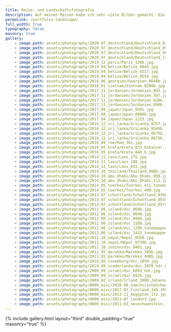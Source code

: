 ```yaml
---
title: Reise- und Landschaftsfotografie
description: Auf meinen Reisen habe ich sehr viele Bilder gemacht. Die meiner Meinung nach besten, findest du hier.
permalink: /portfolio-landscape/
full_width: true
typography: false
masonry: true
gallery:
    - image_path: assets/photography/2020_07_deutschland/Deutschland_0319.jpg
    - image_path: assets/photography/2020_07_deutschland/Deutschland_0535.jpg
    - image_path: assets/photography/2020_07_deutschland/Deutschland_0697.jpg
    - image_path: assets/photography/2020_07_deutschland/Deutschland_1127.jpg
    - image_path: assets/photography/2019_12_paris/Paris_126b.jpg
    - image_path: assets/photography/2019_04_belize/Belize_0045.jpg
    - image_path: assets/photography/2019_04_belize/Belize_0317.jpg
    - image_path: assets/photography/2019_04_belize/Belize_0554.jpg
    - image_path: assets/photography/2018_06_georgien/Georgien_0648b.jpg
    - image_path: assets/photography/2018_01_vietnam/Vietnam_0200b.jpg
    - image_path: assets/photography/2017_11_jordanien/Jordanien_092.jpg
    - image_path: assets/photography/2017_11_jordanien/Jordanien_307.jpg
    - image_path: assets/photography/2017_11_jordanien/Jordanien_628b.jpg
    - image_path: assets/photography/2017_11_jordanien/Jordanien_696b.jpg
    - image_path: assets/photography/2017_04_japan/Japan_0501.jpg
    - image_path: assets/photography/2017_04_japan/Japan_0808b.jpg
    - image_path: assets/photography/2017_04_japan/Japan_1225.jpg
    - image_path: assets/photography/2016_12_sri_lanka/SriLanka_0257.jpg
    - image_path: assets/photography/2016_12_sri_lanka/SriLanka_0549b.jpg
    - image_path: assets/photography/2016_12_sri_lanka/SriLanka_0575b.jpg
    - image_path: assets/photography/2016_12_sri_lanka/SriLanka_0675b.jpg
    - image_path: assets/photography/2016_09_rom/Rom_361.jpg
    - image_path: assets/photography/2016_05_kreta/Kreta_833_Enhancer.jpg
    - image_path: assets/photography/2016_05_kreta/Kreta_848_b.jpg
    - image_path: assets/photography/2014_11_laos/Laos_175.jpg
    - image_path: assets/photography/2014_11_laos/Laos_188.jpg
    - image_path: assets/photography/2014_11_laos/Laos_643.jpg
    - image_path: assets/photography/2014_10_thailand/Thailand_0886.jpg
    - image_path: assets/photography/2014_10_abu_dhabi/Abu_Dhabi_050.jpg
    - image_path: assets/photography/2014_10_abu_dhabi/Abu_Dhabi_111.jpg
    - image_path: assets/photography/2014_05_tuerkei/Tuerkei_411_tonemapped.jpg
    - image_path: assets/photography/2014_05_tuerkei/Tuerkei_498.jpg
    - image_path: assets/photography/2013_07_schottland/Schottland_0398.jpg
    - image_path: assets/photography/2013_07_schottland/Schottland_0555.jpg
    - image_path: assets/photography/2013_07_schottland/Schottland_0574.jpg
    - image_path: assets/photography/2012_06_island/dsc_0686.jpg
    - image_path: assets/photography/2012_06_island/dsc_0848.jpg
    - image_path: assets/photography/2012_06_island/dsc_0940.jpg
    - image_path: assets/photography/2012_06_island/dsc_1188.jpg
    - image_path: assets/photography/2012_06_island/dsc_1298_tonemapped.jpg
    - image_path: assets/photography/2012_06_island/dsc_1432_tonemapped.jpg
    - image_path: assets/photography/2011_10_nepal/Nepal_0568.jpg
    - image_path: assets/photography/2011_10_nepal/Nepal_0739b.jpg
    - image_path: assets/photography/2011_10_indien/dsc_8461.jpg
    - image_path: assets/photography/2011_05_marokko/Marokko_389b.jpg
    - image_path: assets/photography/2011_05_marokko/Marokko_408b.jpg
    - image_path: assets/photography/2010_09_luxemburg/dsc_2850.jpg
    - image_path: assets/photography/2010_09_niederlande/dsc_3870_hdr_0.jpg
    - image_path: assets/photography/2009_09_israel/dsc_6893_hdr.jpg
    - image_path: assets/photography/2009_09_israel/dsc_6926.jpg
    - image_path: assets/photography/2009_02_irland/Irland_2009_Johannes_711.jpg
    - image_path: assets/photography/0000_misc/2018-08_SaechsischeSchweiz_069.jpg
    - image_path: assets/photography/0000_misc/2017-07_Finnland_349.JPG
    - image_path: assets/photography/0000_misc/2013-11_Aegypten_172.jpg
    - image_path: assets/photography/0000_misc/2011-07_london3.jpg
    - image_path: assets/photography/0000_misc/2011-03_neuschwanstein.jpg
---
```


{% include gallery.html layout="third" double_padding="true" masonry="true" %}
